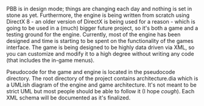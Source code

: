 PBB is in design mode; things are changing each day and nothing is set in stone as yet. Furthermore, the engine is being written
from scratch using DirectX 8 - an older version of DirectX is being used for a reason - which is going to be used in a (much) bigger future project, so it's both a game and a testing ground for the engine.
Currently, most of the engine has been designed and time is starting to be spent on the functionality of the games interface. 
The game is being designed to be highly data driven via XML, so you can customize and modify it to a high degree without
writing any code (that includes the in-game menus).

Pseudocode for the game and engine is located in the pseudocode directory. The root directory of the project contains
architecture.dia which is a UMLish diagram of the engine and game architecture. It's not meant to be strict UML but most
people should be able to follow it (I hope *cough*). Each XML schema will be documented as it's finalized.   
